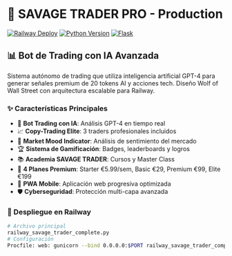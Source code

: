 # 🐺 SAVAGE TRADER PRO - Production
[![Railway Deploy](https://img.shields.io/badge/Railway-Deployed-brightgreen)](https://web-production-cd179.up.railway.app/)
[![Python Version](https://img.shields.io/badge/Python-3.11-blue)](https://python.org)
[![Flask](https://img.shields.io/badge/Flask-2.3.3-red)](https://flask.palletsprojects.com/)
## 📊 Bot de Trading con IA Avanzada
Sistema autónomo de trading que utiliza inteligencia artificial GPT-4 para generar señales premium de 20 tokens AI y acciones tech. Diseño Wolf of Wall Street con arquitectura escalable para Railway.
### ✨ Características Principales
- 🤖 **Bot Trading con IA**: Análisis GPT-4 en tiempo real
- 📈 **Copy-Trading Elite**: 3 traders profesionales incluidos
- 🎯 **Market Mood Indicator**: Análisis de sentimiento del mercado
- 🏆 **Sistema de Gamificación**: Badges, leaderboards y logros
- 📚 **Academia SAVAGE TRADER**: Cursos y Master Class
- 💎 **4 Planes Premium**: Starter €5.99/sem, Basic €29, Premium €99, Elite €199
- 🌟 **PWA Mobile**: Aplicación web progresiva optimizada
- 🛡️ **Cyberseguridad**: Protección multi-capa avanzada
### 🚀 Despliegue en Railway
```bash
# Archivo principal
railway_savage_trader_complete.py
# Configuración
Procfile: web: gunicorn --bind 0.0.0.0:$PORT railway_savage_trader_complete:app
